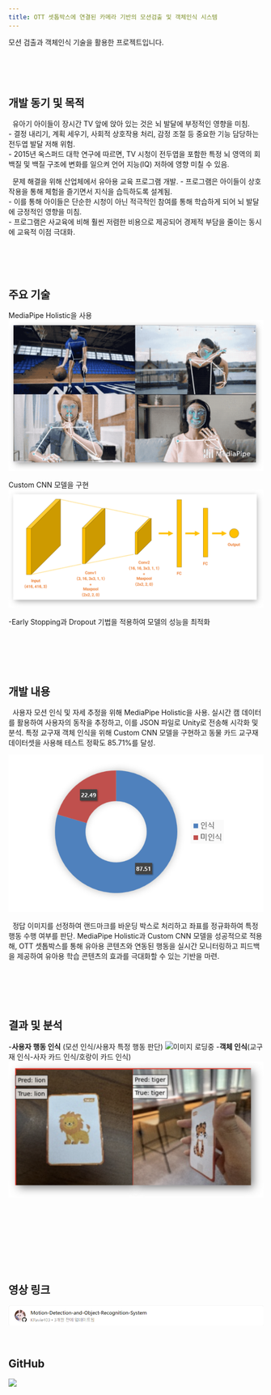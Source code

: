 ```yaml
---
title: OTT 셋톱박스에 연결된 카메라 기반의 모션검출 및 객체인식 시스템
---
```


모션 검출과 객체인식 기술을 활용한 프로젝트입니다.
<br><br>

<!--more-->

<br><br>

## **개발 동기 및 목적**
&nbsp;&nbsp;유아기 아이들이 장시간 TV 앞에 앉아 있는 것은 뇌 발달에 부정적인 영향을 미침.  
   \- 결정 내리기, 계획 세우기, 사회적 상호작용 처리, 감정 조절 등 중요한 기능 담당하는 전두엽 발달 저해 위험.  
   \- 2015년 옥스퍼드 대학 연구에 따르면, TV 시청이 전두엽을 포함한 
      특정 뇌 영역의 회백질 및 백질 구조에 변화를 일으켜 언어 지능(IQ) 저하에 영향 미칠 수 있음.  

&nbsp;&nbsp;문제 해결을 위해 산업체에서 유아용 교육 프로그램 개발.
    \- 프로그램은 아이들이 상호작용을 통해 체험을 즐기면서 지식을 습득하도록 설계됨.  
   \- 이를 통해 아이들은 단순한 시청이 아닌 적극적인 참여를 통해 학습하게 되어 뇌 발달에 긍정적인 영향을 미침.  
   \- 프로그램은 사교육에 비해 훨씬 저렴한 비용으로 제공되어 경제적 
      부담을 줄이는 동시에 교육적 이점 극대화.  
<br><br>
<br><br>  

## **주요 기술**  
MediaPipe Holistic을 사용
![이미지 로딩중](featured(1).png)

Custom CNN 모델을 구현
![이미지 로딩중](featured(3).png)

\-Early Stopping과 Dropout 기법을 적용하여 모델의 성능을 최적화

<br><br>
<br><br>

## **개발 내용**  
&nbsp;&nbsp;사용자 모션 인식 및 자세 추정을 위해 MediaPipe Holistic을 사용. 실시간 캠 데이터를 활용하여 사용자의 동작을 추정하고, 이를 JSON 파일로 Unity로 전송해 시각화 및 분석. 특정 교구재 객체 인식을 위해 Custom CNN 모델을 구현하고 동물 카드 교구재 데이터셋을 사용해 테스트 정확도 85.71%를 달성.  

![이미지 로딩중](featured(2).png)  

&nbsp;&nbsp;정답 이미지를 선정하여 랜드마크를 바운딩 박스로 처리하고 좌표를 정규화하여 특정 행동 수행 여부를 판단. MediaPipe Holistic과 Custom CNN 모델을 성공적으로 적용해, OTT 셋톱박스를 통해 유아용 콘텐츠와 연동된 행동을 실시간 모니터링하고 피드백을 제공하여 유아용 학습 콘텐츠의 효과를 극대화할 수 있는 기반을 마련.

<br><br>
<br><br>

## **결과 및 분석**
\-**사용자 행동 인식** (모션 인식/사용자 특정 행동 판단)
![이미지 로딩중](featured(4).png)
\-**객체 인식**(교구재 인식-사자 카드 인식/호랑이 카드 인식)
![이미지 로딩중](featured(5).png) 
<br><br>
<br><br>

  
<br><br>
<br><br>

## **영상 링크**
<a href="https://www.youtube.com/watch?v=bHRP2Lp6vPc">
    <img src="featured(6).png" alt="Gone 게임 플레이 영상" style="display: block; margin: 0 auto 0 0;">
</a>
<br><br>

## **GitHub**
<a href="https://github.com/KRavie403/Motion-Detection-and-Object-Recognition-System">
    <img src="featured(7).png" style="display: block; margin: 0 auto 0 0;">
</a>
